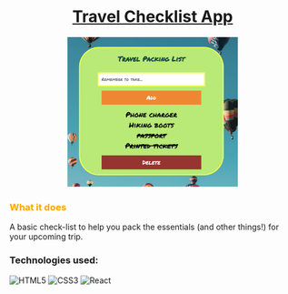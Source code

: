 <h1 align="center"><a href="https://travel-checklist-app.netlify.app/"><strong>Travel Checklist App</strong></a></h1>
<p align="center">
  <img src="assets/demo.png" width="300" alt="demo">
</p>

<h3 style="color:orange;">What it does</h3>
<p>A basic check-list to help you pack the essentials (and other things!) for your upcoming trip.</p>

<h3>Technologies used: </h3>

![HTML5](https://img.shields.io/badge/html5-%23E34F26.svg?style=for-the-badge&logo=html5&logoColor=white)
![CSS3](https://img.shields.io/badge/css3-%231572B6.svg?style=for-the-badge&logo=css3&logoColor=white)
![React](https://img.shields.io/badge/react-%2320232a.svg?style=for-the-badge&logo=react&logoColor=%2361DAFB)


